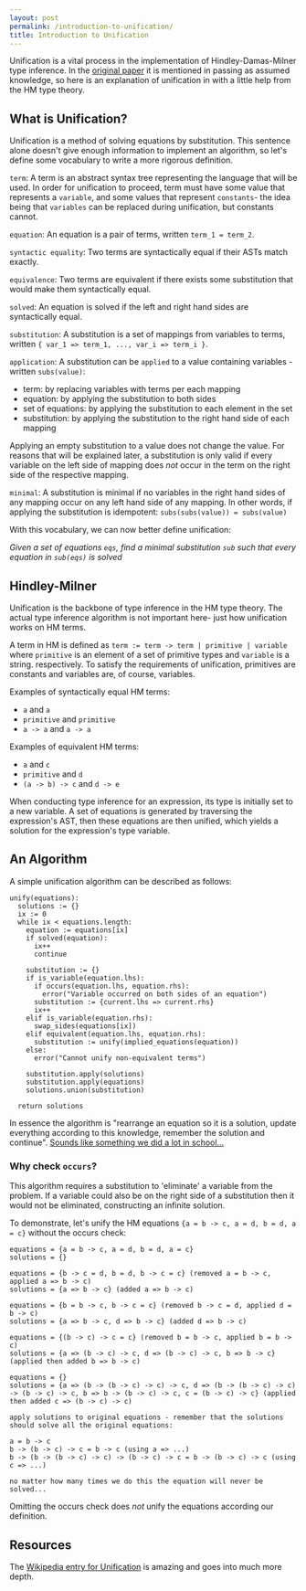 ```yaml
---
layout: post
permalink: /introduction-to-unification/
title: Introduction to Unification
---
```


Unification is a vital process in the implementation of Hindley-Damas-Milner
type inference. In the [original paper](http://web.cs.wpi.edu/~cs4536/c12/milner-damas_principal_types.pdf)
it is mentioned in passing as assumed knowledge, so here is an explanation of
unification in with a little help from the HM type theory.

## What is Unification?

Unification is a method of solving equations by substitution. This sentence alone
doesn't give enough information to implement an algorithm, so let's define some
vocabulary to write a more rigorous definition.

`term`: A term is an abstract syntax tree representing the language that will be used.
In order for unification to proceed, term must have some value that represents a
`variable`, and some values that represent `constants`- the idea being that `variables`
can be replaced during unification, but constants cannot.

`equation`: An equation is a pair of terms, written `term_1 = term_2`.

`syntactic equality`: Two terms are syntactically equal if their ASTs match
exactly.

`equivalence`: Two terms are equivalent if there exists some substitution that would
make them syntactically equal.

`solved`: An equation is solved if the left and right hand sides are syntactically
equal.

`substitution`: A substitution is a set of mappings from variables to terms, written
`{ var_1 => term_1, ..., var_i => term_i }`.

`application`: A substitution can be `applied` to a value containing variables - written `subs(value)`:
- term: by replacing variables with terms per each mapping
- equation: by applying the substitution to both sides
- set of equations: by applying the substitution to each element in the set
- substitution: by applying the substitution to the right hand side of each mapping

Applying an empty substitution to a value does not change the value.
For reasons that will be explained later, a substitution is only valid if every
variable on the left side of mapping does *not* occur in the term on the right
side of the respective mapping.

`minimal`: A substitution is minimal if no variables in the right hand sides of
any mapping occur on any left hand side of any mapping. In other words, if
applying the substitution is idempotent: `subs(subs(value)) = subs(value)`

With this vocabulary, we can now better define unification:

_Given a set of equations `eqs`, find a minimal substitution `sub` such that
every equation in `sub(eqs)` is solved_

## Hindley-Milner

Unification is the backbone of type inference in the HM type theory. The actual
type inference algorithm is not important here- just how unification works on
HM terms.

A term in HM is defined as `term := term -> term | primitive | variable` where
`primitive` is an element of a set of primitive types and `variable` is a string.
respectively. To satisfy the requirements of unification, primitives are constants
and variables are, of course, variables.

Examples of syntactically equal HM terms:

- `a` and `a`
- `primitive` and `primitive`
- `a -> a` and `a -> a`

Examples of equivalent HM terms:

- `a` and `c`
- `primitive` and `d`
- `(a -> b) -> c` and `d -> e`

When conducting type inference for an expression, its type is initially set to a
new variable. A set of equations is generated by traversing the expression's AST,
then these equations are then unified, which yields a solution for the
expression's type variable.

## An Algorithm

A simple unification algorithm can be described as follows:

```
unify(equations):
  solutions := {}
  ix := 0
  while ix < equations.length:
    equation := equations[ix]
    if solved(equation):
      ix++
      continue

    substitution := {}  
    if is_variable(equation.lhs):
      if occurs(equation.lhs, equation.rhs):
        error("Variable occurred on both sides of an equation")
      substitution := {current.lhs => current.rhs}
      ix++
    elif is_variable(equation.rhs):
      swap_sides(equations[ix])
    elif equivalent(equation.lhs, equation.rhs):
      substitution := unify(implied_equations(equation))
    else:
      error("Cannot unify non-equivalent terms")

    substitution.apply(solutions)
    substitution.apply(equations)
    solutions.union(substitution)

  return solutions
```

In essence the algorithm is "rearrange an equation so it is a solution, update
everything according to this knowledge, remember the solution and continue".
[Sounds like something we did a lot in school...](https://en.wikipedia.org/wiki/System_of_linear_equations#Elimination_of_variables)

### Why check `occurs`?

This algorithm requires a substitution to 'eliminate' a variable from the problem.
If a variable could also be on the right side of a substitution then it would
not be eliminated, constructing an infinite solution.

To demonstrate, let's unify the HM equations `{a = b -> c, a = d, b = d, a = c}` without
the occurs check:

```
equations = {a = b -> c, a = d, b = d, a = c}
solutions = {}

equations = {b -> c = d, b = d, b -> c = c} (removed a = b -> c, applied a => b -> c)
solutions = {a => b -> c} (added a => b -> c)

equations = {b = b -> c, b -> c = c} (removed b -> c = d, applied d = b -> c)
solutions = {a => b -> c, d => b -> c} (added d => b -> c)

equations = {(b -> c) -> c = c} (removed b = b -> c, applied b = b -> c)
solutions = {a => (b -> c) -> c, d => (b -> c) -> c, b => b -> c} (applied then added b => b -> c)

equations = {}
solutions = {a => (b -> (b -> c) -> c) -> c, d => (b -> (b -> c) -> c) -> (b -> c) -> c, b => b -> (b -> c) -> c, c = (b -> c) -> c} (applied then added c => (b -> c) -> c)

apply solutions to original equations - remember that the solutions should solve all the original equations:

a = b -> c
b -> (b -> c) -> c = b -> c (using a => ...)
b -> (b -> (b -> c) -> c) -> (b -> c) -> c = b -> (b -> c) -> c (using c => ...)

no matter how many times we do this the equation will never be solved...
```

Omitting the occurs check does *not* unify the equations according our definition.

## Resources

The [Wikipedia entry for Unification](https://en.wikipedia.org/wiki/Unification_(computer_science))
is amazing and goes into much more depth.
